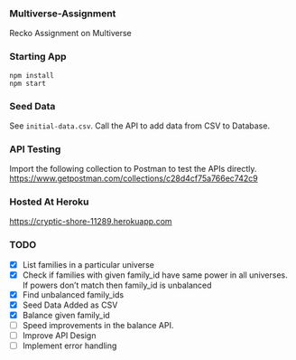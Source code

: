 ### Multiverse-Assignment
Recko Assignment on Multiverse

### Starting App
```
npm install
npm start
```

### Seed Data
See `initial-data.csv`. Call the API to add data from CSV to Database.


### API Testing
Import the following collection to Postman to test the APIs directly.
https://www.getpostman.com/collections/c28d4cf75a766ec742c9


### Hosted At Heroku
https://cryptic-shore-11289.herokuapp.com

### TODO
- [x] List families in a particular universe
- [x] Check if families with given family_id have same power in all universes. If powers don’t match then family_id is unbalanced
- [x] Find unbalanced family_ids
- [x] Seed Data Added as CSV
- [x] Balance given family_id
- [ ] Speed improvements in the balance API.
- [ ] Improve API Design
- [ ] Implement error handling
